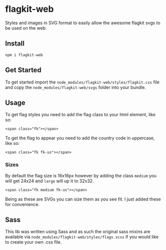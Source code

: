 # flagkit-web
Styles and images in SVG format to easily allow the awesome flagkit svgs to be used on the web.

## Install
```npm i flagkit-web```

## Get Started

To get started import the ```node_modules/flagkit-web/styles/flagkit.css``` file and copy the ```node_modules/flagkit-web/svgs``` folder into your bundle.


## Usage

To get flag styles you need to add the flag class to your html element, like so:

```<span class="fk"></span>```

To get the flag to appear you need to add the country code in uppercase, like so:

```<span class="fk fk-us"></span>```

### Sizes

By default the flag size is 16x16px however by adding the class ```medium``` you will get 24x24 and ```large``` will up it to 32x32.

```<span class="fk medium fk-us"></span>```

Being as these are SVGs you can size them as you see fit. I just added these for convenience.

## Sass

This lib was written using Sass and as such the original sass mixins are available via ```node_modules/flagkit-web/styles/flags.scss``` if you would like to create your own .css file.

